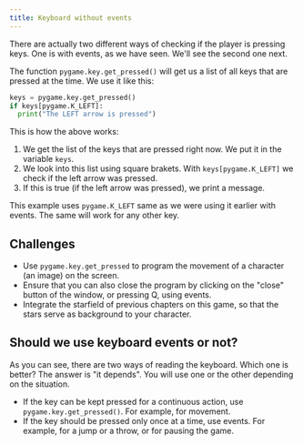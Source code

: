 ```yaml
---
title: Keyboard without events
---
```


There are actually two different ways of checking if the player is pressing keys. One is with events, as we have seen. We'll see the second one next.

The function `pygame.key.get_pressed()` will get us a list of all keys that are pressed at the time. We use it like this:

```python
keys = pygame.key.get_pressed()
if keys[pygame.K_LEFT]:
  print("The LEFT arrow is pressed")
```

This is how the above works:

1. We get the list of the keys that are pressed right now. We put it in the variable `keys`.
2. We look into this list using square brakets. With `keys[pygame.K_LEFT]` we check if the left arrow was pressed.
3. If this is true (if the left arrow was pressed), we print a message.

This example uses `pygame.K_LEFT` same as we were using it earlier with events. The same will work for any other key.

## Challenges

* Use `pygame.key.get_pressed` to program the movement of a character (an image) on the screen.
* Ensure that you can also close the program by clicking on the "close" button of the window, or pressing Q, using events.
* Integrate the starfield of previous chapters on this game, so that the stars serve as background to your character.

## Should we use keyboard events or not?

As you can see, there are two ways of reading the keyboard. Which one is better? The answer is "it depends". You will use one or the other depending on the situation.

  * If the key can be kept pressed for a continuous action, use `pygame.key.get_pressed()`. For example, for movement.
  * If the key should be pressed only once at a time, use events. For example, for a jump or a throw, or for pausing the game.
